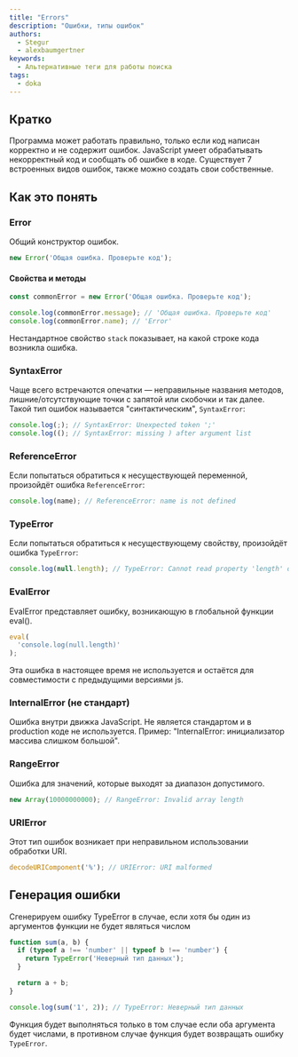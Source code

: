 ```yaml
---
title: "Errors"
description: "Ошибки, типы ошибок"
authors:
  - Stegur
  - alexbaumgertner
keywords:
  - Альтернативные теги для работы поиска
tags:
  - doka
---
```


## Кратко

Программа может работать правильно, только если код написан корректно и не содержит ошибок.
JavaScript умеет обрабатывать некорректный код и сообщать об ошибке в коде.
Существует 7 встроенных видов ошибок, также можно создать свои собственные.

## Как это понять

### Error
Общий конструктор ошибок.
```js
new Error('Общая ошибка. Проверьте код');
```

#### Свойства и методы
```js
const commonError = new Error('Общая ошибка. Проверьте код');

console.log(commonError.message); // 'Общая ошибка. Проверьте код'
console.log(commonError.name); // 'Error'
```
Нестандартное свойство `stack` показывает, на какой строке кода возникла ошибка.


### SyntaxError
Чаще всего встречаются опечатки — неправильные названия методов, лишние/отсутствующие точки с запятой или скобочки и
так далее.
Такой тип ошибок называется "синтактическим", `SyntaxError`:

```js
console.log(;); // SyntaxError: Unexpected token ';'
console.log((); // SyntaxError: missing ) after argument list
```

### ReferenceError

Если попытаться обратиться к несуществующей переменной, произойдёт ошибка `ReferenceError`:

```js
console.log(name); // ReferenceError: name is not defined
```

### TypeError

Если попытаться обратиться к несуществующему свойству, произойдёт ошибка `TypeError`:

```js
console.log(null.length); // TypeError: Cannot read property 'length' of null
```

### EvalError
EvalError представляет ошибку, возникающую в глобальной функции eval().

```js
eval(
  'console.log(null.length)'
);
```
Эта ошибка в настоящее время не используется и остаётся для совместимости с
предыдущими версиями js.


### InternalError (не стандарт)
Ошибка внутри движка JavaScript. Не является стандартом и в production коде не используется.
Пример: "InternalError: инициализатор массива слишком большой".


### RangeError
Ошибка для значений, которые выходят за диапазон допустимого.

```js
new Array(10000000000); // RangeError: Invalid array length
```

### URIError
Этот тип ошибок возникает при неправильном использовании обработки URI.
```js
decodeURIComponent('%'); // URIError: URI malformed
```


## Генерация ошибки
Сгенерируем ошибку TypeError в случае, если хотя бы один из аргументов функции не будет являться числом

```js
function sum(a, b) {
  if (typeof a !== 'number' || typeof b !== 'number') {
    return TypeError('Неверный тип данных');
  }

  return a + b;
}

console.log(sum('1', 2)); // TypeError: Неверный тип данных
```

Функция будет выполняться только в том случае если оба аргумента будет числами, в противном случае функция будет
возвращать ошибку `TypeError`.
